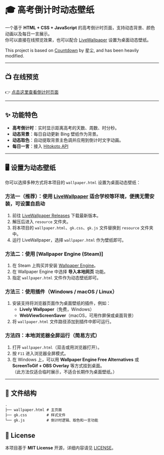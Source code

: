 # 🎓 高考倒计时动态壁纸

一个基于 **HTML + CSS + JavaScript** 的高考倒计时页面，支持动态背景、颜色动画以及每日一言展示。  
你可以直接在线预览效果，也可以配合 [LiveWallpaper](https://github.com/lihaoze123/LiveWallpaper) 设置为桌面动态壁纸。

This project is based on [Countdown](https://github.com/Gasolcloudteam/Countdown) by 星尘, and has been heavily modified.


---

## 📺 在线预览

👉 [点击这里查看倒计时页面](https://raw.githack.com/Danielliu2008/Gaokaocountdown/main/wallpaper.html)

---

## ✨ 功能特色

- **高考倒计时**：实时显示距离高考的天数、周数、时分秒。  
- **动态背景**：每日自动更新 Bing 壁纸作为背景。  
- **动态取色**：自动提取背景主色调并应用到倒计时文字动画。  
- **每日一言**：接入 [Hitokoto API](https://hitokoto.cn)

---

## 🖥️ 设置为动态壁纸

你可以选择多种方式将本项目的 `wallpaper.html` 设置为桌面动态壁纸：

### 方法一（推荐）：使用 [LiveWallpaper](https://github.com/lihaoze123/LiveWallpaper) 适合学校等环境，便携无需安装，可设置自启动
1. 前往 [LiveWallpaper Releases](https://github.com/lihaoze123/LiveWallpaper/releases) 下载最新版本。  
2. 解压后进入 `resource` 文件夹。  
3. 将本项目的 `wallpaper.html`、`gk.css`、`gk.js` 文件替换到 `resource` 文件夹中。  
4. 运行 LiveWallpaper，选择 `wallpaper.html` 作为壁纸即可。  

### 方法二：使用 [Wallpaper Engine (Steam)]
1. 在 Steam 上购买并安装 [Wallpaper Engine](https://store.steampowered.com/app/431960/Wallpaper_Engine/)。  
2. 在 Wallpaper Engine 中选择 **导入本地网页** 功能。  
3. 指定 `wallpaper.html` 文件作为动态壁纸即可。  

### 方法三：使用插件（Windows / macOS / Linux）
1. 安装支持将浏览器页面作为桌面壁纸的插件，例如：
   - **Lively Wallpaper**（免费，Windows）
   - **WebViewScreenSaver**（macOS，可用作屏保或桌面背景）  
2. 将 `wallpaper.html` 文件路径添加到插件中即可运行。  

### 方法四：本地浏览器全屏运行（简易方式）
1. 打开 `wallpaper.html`（双击或用浏览器打开）。  
2. 按 `F11` 进入浏览器全屏模式。  
3. 在 Windows 上，可以用 **Wallpaper Engine Free Alternatives** 或 **ScreenToGif + OBS Overlay** 等方式挂到桌面。  
（此方法仅适合临时展示，不适合长期作为桌面壁纸。）  

---

## 📂 文件结构

```
.
├── wallpaper.html # 主页面
├── gk.css         # 样式文件
└── gk.js          # 倒计时逻辑、取色和一言功能

```

## 📜 License

本项目基于 **MIT License** 开源，详细内容请见 [LICENSE](./LICENSE)。
